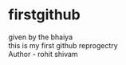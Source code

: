 # firstgithub
given by the bhaiya 
<br>
this is my first github reprogectry
<br>
Author - rohit shivam

